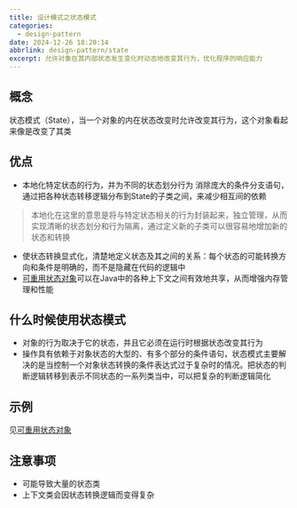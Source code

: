 ```yaml
---
title: 设计模式之状态模式
categories:
  - design-pattern
date: 2024-12-26 18:20:14
abbrlink: design-pattern/state
excerpt: 允许对象在其内部状态发生变化时动态地改变其行为，优化程序的响应能力
---
```

## 概念
状态模式（State），当一个对象的内在状态改变时允许改变其行为，这个对象看起来像是改变了其类

## 优点
- 本地化特定状态的行为，并为不同的状态划分行为
消除庞大的条件分支语句，通过把各种状态转移逻辑分布到State的子类之间，来减少相互间的依赖
> 本地化在这里的意思是将与特定状态相关的行为封装起来，独立管理，从而实现清晰的状态划分和行为隔离，通过定义新的子类可以很容易地增加新的状态和转换
    
- 使状态转换显式化，清楚地定义状态及其之间的关系：每个状态的可能转换方向和条件是明确的，而不是隐藏在代码的逻辑中
- [可重用状态对象](https://s1mplecode.com/design-pattern/reusable-state-objects)可以在Java中的各种上下文之间有效地共享，从而增强内存管理和性能

## 什么时候使用状态模式
- 对象的行为取决于它的状态，并且它必须在运行时根据状态改变其行为
- 操作具有依赖于对象状态的大型的、有多个部分的条件语句，状态模式主要解决的是当控制一个对象状态转换的条件表达式过于复杂时的情况。把状态的判断逻辑转移到表示不同状态的一系列类当中，可以把复杂的判断逻辑简化

## 示例
见[可重用状态对象](https://s1mplecode.com/design-pattern/reusable-state-objects#示例：订单状态共享)

## 注意事项
- 可能导致大量的状态类
- 上下文类会因状态转换逻辑而变得复杂